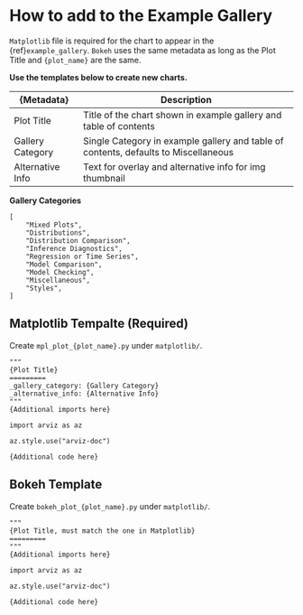 # How to add to the Example Gallery

`Matplotlib` file is required for the chart to appear in the {ref}`example_gallery`. `Bokeh` uses the same metadata as long as the Plot Title and `{plot_name}` are the same.

**Use the templates below to create new charts.**

| {Metadata} | Description |
| --- | --- |
| Plot Title | Title of the chart shown in example gallery and table of contents |
| Gallery Category | Single Category in example gallery and table of contents, defaults to Miscellaneous|
| Alternative Info | Text for overlay and alternative info for img thumbnail |

**Gallery Categories**
```
[
    "Mixed Plots",
    "Distributions",
    "Distribution Comparison",
    "Inference Diagnostics",
    "Regression or Time Series",
    "Model Comparison",
    "Model Checking",
    "Miscellaneous",
    "Styles",
]
```

## Matplotlib Tempalte (Required)

Create `mpl_plot_{plot_name}.py` under `matplotlib/`.

```
"""
{Plot Title}
=========
_gallery_category: {Gallery Category}
_alternative_info: {Alternative Info}
"""
{Additional imports here}

import arviz as az

az.style.use("arviz-doc")

{Additional code here}
```

## Bokeh Template

Create `bokeh_plot_{plot_name}.py` under `matplotlib/`.

```
"""
{Plot Title, must match the one in Matplotlib}
=========
"""
{Additional imports here}

import arviz as az

az.style.use("arviz-doc")

{Additional code here}
```